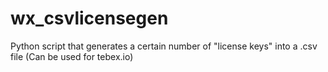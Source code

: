# wx_csvlicensegen
Python script that generates a certain number of "license keys" into a .csv file (Can be used for tebex.io)

